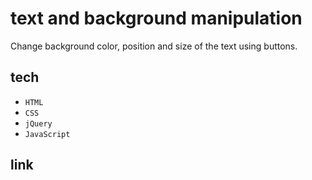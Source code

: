 
# text and background manipulation 

Change background color, position and size of the text using buttons.

## tech 

- `HTML`
- `CSS`
- `jQuery`
- `JavaScript`


## link





